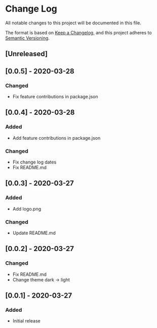 # Change Log

All notable changes to this project will be documented in this file.

The format is based on [Keep a Changelog](https://keepachangelog.com/en/1.0.0/),
and this project adheres to [Semantic Versioning](https://semver.org/spec/v2.0.0.html).

## [Unreleased]

## [0.0.5] - 2020-03-28
### Changed
- Fix feature contributions in package.json

## [0.0.4] - 2020-03-28
### Added
- Add feature contributions in package.json

### Changed
- Fix change log dates
- Fix README.md

## [0.0.3] - 2020-03-27
### Added
- Add logo.png

### Changed
- Update README.md

## [0.0.2] - 2020-03-27
### Changed
- Fix README.md
- Change theme dark -> light

## [0.0.1] - 2020-03-27
### Added
- Initial release
